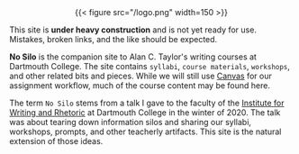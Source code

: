 
<div style="text-align:center">{{< figure src="/logo.png" width=150 >}}</div>

This site is **under heavy construction** and is not yet ready for use. Mistakes, broken links, and the like should be expected.


**No Silo** is the companion site to Alan C. Taylor's writing courses at Dartmouth College. The site contains `syllabi`, `course materials`, `workshops`, and other related bits and pieces. While we will still use [Canvas](https://canvas.dartmouth.edu) for our assignment workflow, much of the course content may be found here.

The term `No Silo` stems from a talk I gave to the faculty of the [Institute for Writing and Rhetoric](https://writing-speech.dartmouth.edu) at Dartmouth College in the winter of 2020. The talk was about tearing down information silos and sharing our syllabi, workshops, prompts, and other teacherly artifacts. This site is the natural extension of those ideas.

